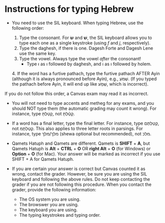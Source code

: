 # Instructions for typing Hebrew

- You need to use the SIL keyboard. When typing Hebrew, use the following order:

  1. Type the consonant. For **שׂ** and **שׁ**, the SIL keyboard allows you to type each one as a single keystroke (using *f* and *j*, respectively).
  2. Type the daghesh, if there is one. Dagesh Forte and Dagesh Lene use the same key.
  3. Type the vowel. Always type the vowel *after* the consonant!
     - Type וּ as ו followed by daghesh, and וֹ as ו followed by holem.

  4‫.‬ If the word has a furtive pathach, type the furtive pathach AFTER Ayin (although it is always pronounced before Ayin), e.g., שְׁמֹעַ. (If you typed the pathach before Ayin, it will end up like שְׁמַֹע, which is incorrect).‬‬‬

If you do not follow this order, a Canvas exam may read it as incorrect.

- You will not need to type accents and metheg for any exams, and you should NOT type them (the automatic grading may count it wrong). For instance, type קָטַלְתָּ, not קָטַ֫לְתָּ.

- If a word has a final letter, type the final letter. For instance, type קְטַלְתֶּם, not קְטַלְתֶּמ. This also applies to three letter roots in parsings. For instance, type מלך‫/‬מלךְ (shewa optional but recommended), not מלכ.‬‬‬

- Qamets Hatuph and Qamets are different. Qamets is **SHIFT** + **A**, but Qamets Hatuph is **Alt** + **CTRL** + **O** OR **right Alt** + **O** (for Windows) or **Option** + **O** (for Mac). Your answer will be marked as incorrect if you use SHIFT + A for Qamets Hatuph.

- If you are certain your answer is correct but Canvas counted it as wrong, contact the grader. However, be sure you are using the SIL keyboard and following the above rules. Do not keep contacting the grader if you are not following this procedure. When you contact the grader, provide the following information:
  - The OS system you are using.
  - The browswer you are using.
  - The keyboard you are using.
  - The typing keystrokes and typing order.
